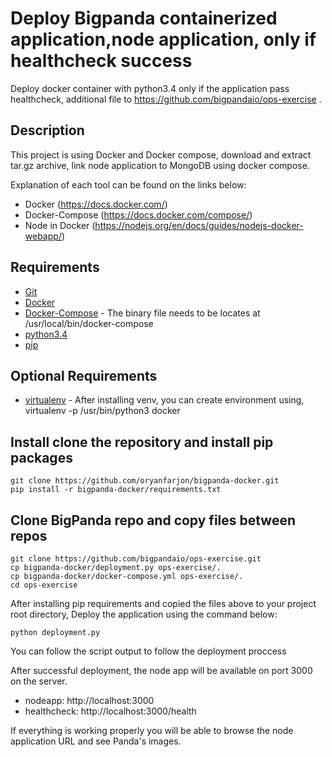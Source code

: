 # Deploy Bigpanda containerized application,node application, only if healthcheck success
Deploy docker container with python3.4 only if the application pass healthcheck, additional file to https://github.com/bigpandaio/ops-exercise .
## Description
This project is using Docker and Docker compose, download and extract tar.gz archive, link node application to MongoDB using docker compose.

Explanation of each tool can be found on the links below:
* Docker (https://docs.docker.com/)
* Docker-Compose (https://docs.docker.com/compose/)
* Node in Docker (https://nodejs.org/en/docs/guides/nodejs-docker-webapp/)

## Requirements
* [Git](http://git-scm.com)
* [Docker](https://docs.docker.com/install/)
* [Docker-Compose](http://www.vagrantup.com) - The binary file needs to be locates at /usr/local/bin/docker-compose
* [python3.4](https://www.python.org/downloads/)
* [pip](https://pip.pypa.io/en/stable/installing/)

## Optional Requirements
* [virtualenv](https://docs.python-guide.org/dev/virtualenvs/) - After installing venv, you can create environment using, virtualenv -p /usr/bin/python3 docker

## Install clone the repository and install pip packages

```
git clone https://github.com/oryanfarjon/bigpanda-docker.git
pip install -r bigpanda-docker/requirements.txt
```
## Clone BigPanda repo and copy files between repos
```
git clone https://github.com/bigpandaio/ops-exercise.git
cp bigpanda-docker/deployment.py ops-exercise/.
cp bigpanda-docker/docker-compose.yml ops-exercise/.
cd ops-exercise
```
After installing pip requirements and copied the files above to your project root directory, Deploy the application using the command below:
```
python deployment.py
```
You can follow the script output to follow the deployment proccess

After successful deployment, the node app will be available on port 3000 on the server.
* nodeapp: http://localhost:3000
* healthcheck: http://localhost:3000/health

If everything is working properly you will be able to browse the node application URL and see Panda's images.
